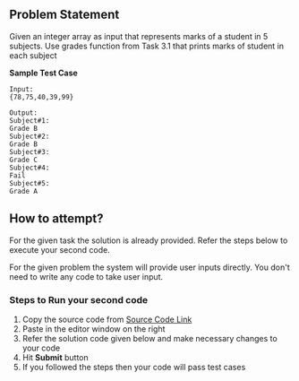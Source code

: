 ## Problem Statement
Given an integer array as input that represents marks of a student in 5 subjects. Use 
grades function from Task 3.1 that prints marks of student in each subject

**Sample Test Case**
```
Input:
{78,75,40,39,99}

Output:
Subject#1:
Grade B
Subject#2:
Grade B
Subject#3:
Grade C
Subject#4:
Fail
Subject#5:
Grade A

```

## How to attempt?
For the given task the solution is already provided. Refer the steps below to execute your second code.

For the given problem the system will provide user inputs directly. You don't need to write any code to take user input.

### Steps to Run your second code
1. Copy the source code from [Source Code Link](https://raw.githubusercontent.com/Aartiarora22/Lab_assignments/main/P1/T3/Main.java)
2. Paste in the editor window on the right
3. Refer the solution code given below and make necessary changes to your code
4. Hit **Submit** button
5. If you followed the steps then your code will pass test cases
